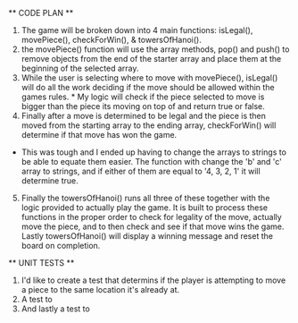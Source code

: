 ** CODE PLAN **
1. The game will be broken down into 4 main functions: isLegal(), movePiece(), checkForWin(), & towersOfHanoi().
2. the movePiece() function will use the array methods, pop() and push() to remove objects from the end of the starter array and place them at the beginning of the selected array. 
3. While the user is selecting where to move with movePiece(), isLegal() will do all the work deciding if the move should be allowed within the games rules. * My logic will check if the piece selected to move is bigger than the piece its moving on top of and return true or false.
4. Finally after a move is determined to be legal and the piece is then moved from the starting array to the ending array, checkForWin() will determine if that move has won the game. 
* This was tough and I ended up having to change the arrays to strings to be able to equate them easier. The function with change the 'b' and 'c' array to strings, and if either of them are equal to '4, 3, 2, 1' it will determine true.
5. Finally the towersOfHanoi() runs all three of these together with the logic provided to actually play the game. It is built to process these functions in the proper order to check for legality of the move, actually move the piece, and to then check and see if that move wins the game. Lastly towersOfHanoi() will display a winning message and reset the board on completion. 

** UNIT TESTS **
1. I'd like to create a test that determins if the player is attempting to move a piece to the same location it's already at. 
2. A test to 
3. And lastly a test to 
